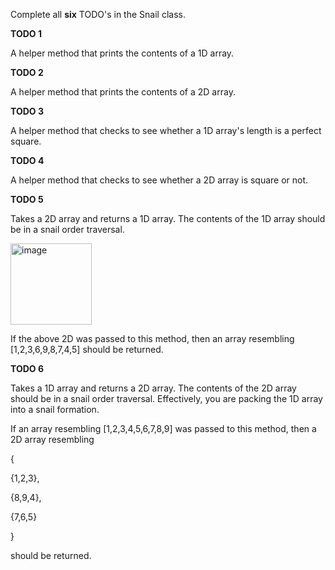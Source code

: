 
Complete all **six** TODO's in the Snail class.

**TODO 1**

A helper method that prints the contents of a 1D array.

**TODO 2**

A helper method that prints the contents of a 2D array.

**TODO 3**

A helper method that checks to see whether a 1D array's length is a perfect square.

**TODO 4**

A helper method that checks to see whether a 2D array is square or not.

**TODO 5**

Takes a 2D array and returns a 1D array. The contents of the 1D array should be in a snail order traversal.

<img width="130" alt="image" src="https://github.com/techarenz/CS.11.09-Tutorial.2-Snail/assets/57818506/d293ffa5-d4c6-4fe0-ba86-914bde3c9491">

If the above 2D was passed to this method, then an array resembling [1,2,3,6,9,8,7,4,5] should be returned.

**TODO 6**

Takes a 1D array and returns a 2D array. The contents of the 2D array should be in a snail order traversal. Effectively, you are packing the 1D array into a snail formation.

If an array resembling [1,2,3,4,5,6,7,8,9] was passed to this method, then a 2D array resembling

{ 

  {1,2,3},
  
  {8,9,4},
  
  {7,6,5}
  
}

should be returned.
